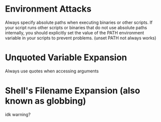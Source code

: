 # Environment Attacks
Always specify absolute paths when executing binaries or other scripts. If your script runs other scripts or binaries that do not use absolute paths internally, you should explicitly set the value of the PATH environment variable in your scripts to prevent problems.
(unset PATH not always works)
# Unquoted Variable Expansion
Always use quotes when accessing arguments
# Shell's Filename Expansion (also known as globbing)
idk warning?
